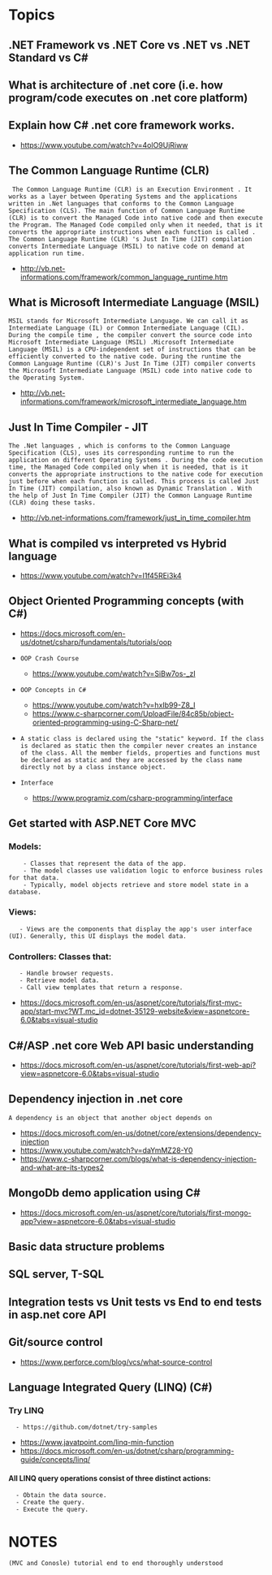 # Topics
## .NET Framework vs .NET Core vs .NET vs .NET Standard vs C#
## What is architecture of .net core (i.e. how program/code executes on .net core platform)
## Explain how C# .net core framework works.
  - https://www.youtube.com/watch?v=4olO9UjRiww
## The Common Language Runtime (CLR)
  ``` The Common Language Runtime (CLR) is an Execution Environment . It works as a layer between Operating Systems and the applications written in .Net languages that conforms to the Common Language Specification (CLS). The main function of Common Language Runtime (CLR) is to convert the Managed Code into native code and then execute the Program. The Managed Code compiled only when it needed, that is it converts the appropriate instructions when each function is called . The Common Language Runtime (CLR) 's Just In Time (JIT) compilation converts Intermediate Language (MSIL) to native code on demand at application run time.```
  - http://vb.net-informations.com/framework/common_language_runtime.htm

## What is  Microsoft Intermediate Language (MSIL) 
  ``` MSIL stands for Microsoft Intermediate Language. We can call it as Intermediate Language (IL) or Common Intermediate Language (CIL). During the compile time , the compiler convert the source code into Microsoft Intermediate Language (MSIL) .Microsoft Intermediate Language (MSIL) is a CPU-independent set of instructions that can be efficiently converted to the native code. During the runtime the Common Language Runtime (CLR)'s Just In Time (JIT) compiler converts the Microsoft Intermediate Language (MSIL) code into native code to the Operating System. ```
  - http://vb.net-informations.com/framework/microsoft_intermediate_language.htm

## Just In Time Compiler - JIT
  ``` The .Net languages , which is conforms to the Common Language Specification (CLS), uses its corresponding runtime to run the application on different Operating Systems . During the code execution time, the Managed Code compiled only when it is needed, that is it converts the appropriate instructions to the native code for execution just before when each function is called. This process is called Just In Time (JIT) compilation, also known as Dynamic Translation . With the help of Just In Time Compiler (JIT) the Common Language Runtime (CLR) doing these tasks. ```
  - http://vb.net-informations.com/framework/just_in_time_compiler.htm

## What is compiled vs interpreted vs Hybrid language
  - https://www.youtube.com/watch?v=I1f45REi3k4

## Object Oriented Programming concepts (with C#)
  - https://docs.microsoft.com/en-us/dotnet/csharp/fundamentals/tutorials/oop
  - `OOP Crash Course `
      - https://www.youtube.com/watch?v=SiBw7os-_zI
  - `OOP Concepts in C#`
      - https://www.youtube.com/watch?v=hxIb99-Z8_I
      - https://www.c-sharpcorner.com/UploadFile/84c85b/object-oriented-programming-using-C-Sharp-net/

  - `A static class is declared using the "static" keyword. If the class is declared as static then the compiler never creates an instance of the class. All the member fields, properties and functions must be declared as static and they are accessed by the class name directly not by a class instance object.`
  - `Interface`
      - https://www.programiz.com/csharp-programming/interface

## Get started with ASP.NET Core MVC
  ### Models: 
        - Classes that represent the data of the app.
        - The model classes use validation logic to enforce business rules for that data.
        - Typically, model objects retrieve and store model state in a database.
          
  ### Views: 
       - Views are the components that display the app's user interface (UI). Generally, this UI displays the model data.
 
 ### Controllers: Classes that:
       - Handle browser requests.
       - Retrieve model data.
       - Call view templates that return a response.
 - https://docs.microsoft.com/en-us/aspnet/core/tutorials/first-mvc-app/start-mvc?WT.mc_id=dotnet-35129-website&view=aspnetcore-6.0&tabs=visual-studio

## C#/ASP .net core Web API basic understanding
  - https://docs.microsoft.com/en-us/aspnet/core/tutorials/first-web-api?view=aspnetcore-6.0&tabs=visual-studio

## Dependency injection in .net core
  `A dependency is an object that another object depends on`
  - https://docs.microsoft.com/en-us/dotnet/core/extensions/dependency-injection
  - https://www.youtube.com/watch?v=daYmMZ28-Y0
  - https://www.c-sharpcorner.com/blogs/what-is-dependency-injection-and-what-are-its-types2

## MongoDb demo application using C#
  - https://docs.microsoft.com/en-us/aspnet/core/tutorials/first-mongo-app?view=aspnetcore-6.0&tabs=visual-studio

## Basic data structure problems

## SQL server, T-SQL

## Integration tests vs Unit tests vs End to end tests in asp.net core API

## Git/source control
  - https://www.perforce.com/blog/vcs/what-source-control

## Language Integrated Query (LINQ) (C#)
  ### Try LINQ
      - https://github.com/dotnet/try-samples
  - https://www.javatpoint.com/linq-min-function
  - https://docs.microsoft.com/en-us/dotnet/csharp/programming-guide/concepts/linq/
  #### All LINQ query operations consist of three distinct actions:
      - Obtain the data source.
      - Create the query.
      - Execute the query.

# NOTES
` (MVC and Conosle) tutorial end to end thoroughly understood `
